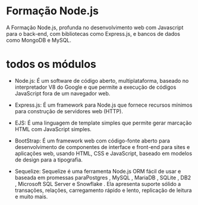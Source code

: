 # Formação Node.js
A Formação Node.js, profunda no desenvolvimento web com Javascript para o back-end, com bibliotecas como Express.js, e bancos de dados como MongoDB e MySQL.

# todos os módulos
- Node.js: É um software de código aberto, multiplataforma, baseado no interpretador V8 do Google e que permite a execução de códigos JavaScript fora de um navegador web.

- Express.js: É um framework para Node.js que fornece recursos mínimos para construção de servidores web (HTTP).

- EJS: É uma linguagem de template simples que permite gerar marcação HTML com JavaScript simples.

- BootStrap: É um framework web com código-fonte aberto para desenvolvimento de componentes de interface e front-end para sites e aplicações web, usando HTML, CSS e JavaScript, baseado em modelos de design para a tipografia.

- Sequelize: Sequelize é uma ferramenta Node.js ORM fácil de usar e baseada em promessas paraPostgres , MySQL , MariaDB , SQLite , DB2 , Microsoft SQL Server e Snowflake .
Ela apresenta suporte sólido a transações, relações, carregamento rápido e lento, replicação de leitura e muito mais.
